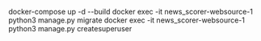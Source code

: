 docker-compose up -d --build
docker exec -it news_scorer-websource-1 python3 manage.py migrate
docker exec -it news_scorer-websource-1 python3 manage.py createsuperuser
